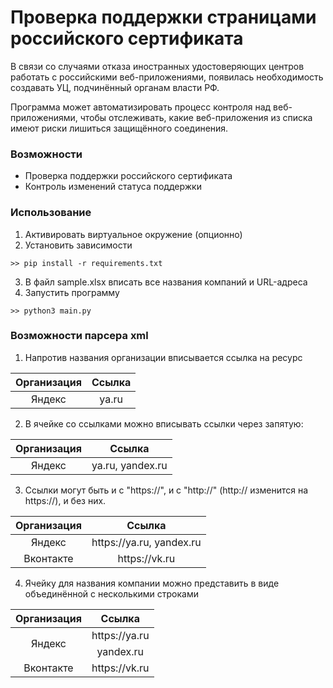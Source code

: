 # Проверка поддержки страницами российского сертификата

В связи со случаями отказа иностранных удостоверяющих центров работать с российскими веб-приложениями, появилась
необходимость создавать УЦ, подчинённый органам власти РФ.

Программа может автоматизировать процесс контроля над веб-приложениями, чтобы отслеживать, какие веб-приложения из
списка имеют риски лишиться защищённого соединения.

### Возможности

* Проверка поддержки российского сертификата
* Контроль изменений статуса поддержки

### Использование

1) Активировать виртуальное окружение (опционно)
2) Установить зависимости

```
>> pip install -r requirements.txt
```

3) В файл sample.xlsx вписать все названия компаний и URL-адреса
4) Запустить программу

```
>> python3 main.py
```

### Возможности парсера xml

1) Напротив названия организации вписывается ссылка на ресурс

<table>
    <thead>
        <th>Организация</th>
        <th>Ссылка</th>
    </thead>
    <tbody>
        <tr>
            <td valign="middle"  align="center">Яндекс</td>
            <td valign="middle"  align="center">ya.ru</td>
        </tr>
    </tbody>
</table>

2) В ячейке со ссылками можно вписывать ссылки через запятую:

<table>
    <thead>
        <th>Организация</th>
        <th>Ссылка</th>
    </thead>
    <tbody>
        <tr>
            <td valign="middle"  align="center">Яндекс</td>
            <td valign="middle"  align="center">ya.ru, yandex.ru</td>
        </tr>
    </tbody>
</table>

3) Ссылки могут быть и с "https://", и с "http://" (http:// изменится на https://), и без них.

<table>
    <thead>
        <tr>
            <th>Организация</th>
            <th>Ссылка</th>
        </tr>
    </thead>
    <tbody>
        <tr>
            <td valign="middle"  align="center">Яндекс</td>
            <td valign="middle"  align="center">https://ya.ru, yandex.ru</td>
        </tr>
        <tr>
            <td valign="middle"  align="center">Вконтакте</td>
            <td valign="middle"  align="center">https://vk.ru</td>
        </tr>
    </tbody>
</table>

4) Ячейку для названия компании можно представить в виде объединённой с несколькими строками

<table>
    <thead>
        <tr>
            <th>Организация</th>
            <th>Ссылка</th>
        </tr>
    </thead>
    <tbody>
        <tr>
            <td rowspan=2 valign="middle"  align="center">Яндекс</td>
            <td valign="middle"  align="center">https://ya.ru</td>
        </tr>
        <tr>
            <td valign="middle"  align="center">yandex.ru</td>
        </tr>
        <tr>
            <td valign="middle"  align="center">Вконтакте</td>
            <td valign="middle"  align="center">https://vk.ru</td>
        </tr>
    </tbody>
</table>
